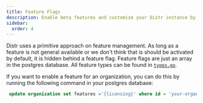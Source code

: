 ```yaml
---
title: Feature Flags
description: Enable beta features and customize your Distr instance by managing feature flags in your PostgreSQL database.
sidebar:
  order: 4
---
```


Distr uses a primitive approach on feature management.
As long as a feature is not general available or we don't think that is should be activated by default, it is hidden behind a feature flag.
Feature flags are just an array in the postgres database.
All feature types can be found in [`types.go`](https://github.com/glasskube/distr/blob/main/internal/types/types.go).

If you want to enable a feature for an organization, you can do this by running the following command in your postgres database:

```sql
 update organization set features ='{licensing}' where id = 'your-organization-id';
```
